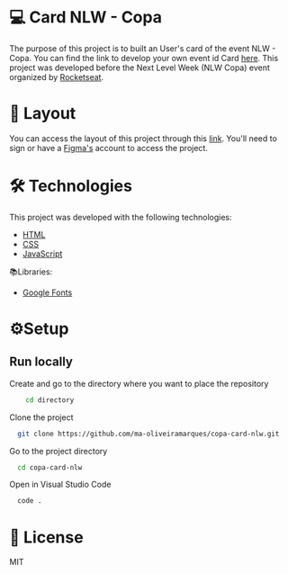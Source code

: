 # 💻 Card NLW - Copa

The purpose of this project is to built an User's card of the event NLW - Copa.
You can find the link to develop your own event id Card [here](https://www.youtube.com/watch?v=sswJisbD2CY).
This project was developed before the Next Level Week (NLW Copa) event organized by [Rocketseat](https://www.rocketseat.com.br/).


# 🎨​ Layout

You can access the layout of this project through this [link](https://www.figma.com/file/LwSwbHwsycSHt3leRhQDqT/NLW-Copa-Card-(Copy)?node-id=0%3A1). You'll need to sign or have a [Figma's](https://www.figma.com/) account to access the project.

# 🛠️​ Technologies

This project was developed with the following technologies:

- [HTML](https://developer.mozilla.org/en-US/docs/Web/HTML)
- [CSS](https://developer.mozilla.org/en-US/docs/Web/CSS)
- [JavaScript](https://developer.mozilla.org/en-US/docs/Web/JavaScript)

📚Libraries:

- [Google Fonts](https://fonts.google.com/)

# ⚙️Setup

## Run locally

Create and go to the directory where you want to place the repository

```bash
    cd directory
```

Clone the project

```bash
  git clone https://github.com/ma-oliveiramarques/copa-card-nlw.git

```

Go to the project directory

```bash
  cd copa-card-nlw
```

Open in Visual Studio Code

```bash
  code .
```

# 📝​ License

MIT
